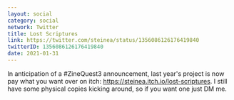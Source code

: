 ```yaml
---
layout: social
category: social
network: Twitter
title: Lost Scriptures
link: https://twitter.com/steinea/status/1356086126176419840
twitterID: 1356086126176419840
date: 2021-01-31
---
```


In anticipation of a #ZineQuest3 announcement, last year's project is now pay what you want over on itch: <https://steinea.itch.io/lost-scriptures>. I still have some physical copies kicking around, so if you want one just DM me.
